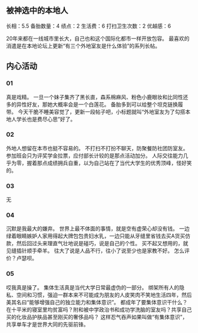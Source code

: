 
## 被神选中的本地人

长相：5.5
备胎数量：4
绩点：2
生活费：6
打扫卫生次数：2
优越感：6

20年来都在一线城市里长大，自己也和这个国际化都市一样开放包容。
最喜欢的消遣是在本地论坛上更新“有三个外地室友是什么体验”的系列长帖。



## 内心活动

### 01
真是戏精。
一旦一个妹子集齐了黑长直，森系棉麻风、粉色小鹿眼妆和比同性还多的异性好友，那她大概率会是一个白莲花。
备胎多到可以给整个坦克链换履带。
今天干脆不睡美容觉了，更新一段帖子吧，小标题就叫“外地室友为了勾搭本地人学长也是费尽心思”好了。

### 02
外地人想留在本市也挺不容易的。
不打扫不打扮不聊天，防聚餐防社团防室友。
参加班会只为评奖学金拉票，应付部长计较的是那点活动加分。
人际交往能力几乎为零，握着那点成绩拥兵自重，以为自己站在了当代大学生的优秀顶峰，怪好笑的。

### 03
无

### 04
沉默是我最大的嫌弃。
世界上最不体面的事情，就是空有虚荣心却没有钱。
一边绿着眼睛嫉妒人家用得起大牌包包贵妇水乳，一边只能从牙缝里省钱去买A货买仿款，然后回过头来理直气壮地说是碰巧，说是自己的个性。
买不起又想用的，就见缝插针顺手牵羊。
往大了说是人品不行，往小了说至少也是家教不好。
怎么评价？卢瑟呗。

### 05
哎我真是操了。
集体生活真是当代大学日常最虚伪的一部分。
绑架所有人的隐私、空间和习惯，强迫一群本来不可能成为朋友的人皮笑肉不笑地生活四年，然后美其名曰“能够增强自己的独立能力和集体意识”。
都成年了要集体意识干什么？在十平米的寝室里均贫富吗？附和被中学政治书和成功学洗脑的室友吗？共享自己买的化妆品护肤品甚至刚买的奢侈品吗？
这样忍气吞声如果叫做“有集体意识”，共享单车才是世界大同的先驱前锋。



